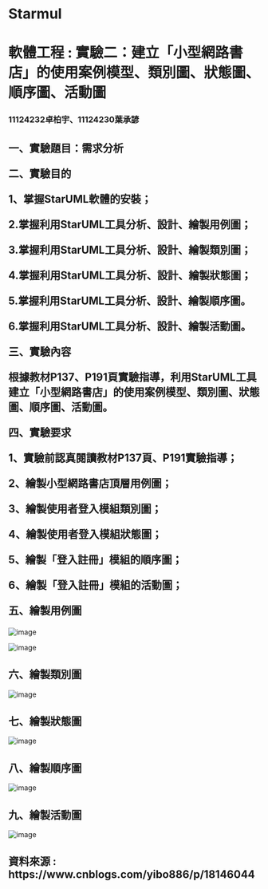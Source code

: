# Starmul

<tr>
 <h1>軟體工程 : 實驗二：建立「小型網路書店」的使用案例模型、類別圖、狀態圖、順序圖、活動圖</h1>
  <h3>11124232卓柏宇、11124230葉承諺</h3>
</tr>

<h2>
一、實驗題目：需求分析

二、實驗目的

1、掌握StarUML軟體的安裝；

2.掌握利用StarUML工具分析、設計、繪製用例圖；

3.掌握利用StarUML工具分析、設計、繪製類別圖；

4.掌握利用StarUML工具分析、設計、繪製狀態圖；

5.掌握利用StarUML工具分析、設計、繪製順序圖。

6.掌握利用StarUML工具分析、設計、繪製活動圖。

三、實驗內容

根據教材P137、P191頁實驗指導，利用StarUML工具建立「小型網路書店」的使用案例模型、類別圖、狀態圖、順序圖、活動圖。

四、實驗要求

1、實驗前認真閱讀教材P137頁、P191實驗指導；

2、繪製小型網路書店頂層用例圖；

3、繪製使用者登入模組類別圖；

4、繪製使用者登入模組狀態圖；

5、繪製「登入註冊」模組的順序圖；

6、繪製「登入註冊」模組的活動圖；

五、繪製用例圖
</h2>



![image](https://github.com/qwertidy/Starmul/blob/main/%E8%9E%A2%E5%B9%95%E6%93%B7%E5%8F%96%E7%95%AB%E9%9D%A2%202024-10-20%20114710.png)

![image](https://github.com/qwertidy/Starmul/blob/main/%E8%9E%A2%E5%B9%95%E6%93%B7%E5%8F%96%E7%95%AB%E9%9D%A2%202024-10-20%20121030.png)
<h2>六、繪製類別圖</h2>

![image](https://github.com/qwertidy/Starmul/blob/main/%E8%9E%A2%E5%B9%95%E6%93%B7%E5%8F%96%E7%95%AB%E9%9D%A2%202024-10-20%20121036.png)
<h2>七、繪製狀態圖</h2>

![image](https://github.com/qwertidy/Starmul/blob/main/%E8%9E%A2%E5%B9%95%E6%93%B7%E5%8F%96%E7%95%AB%E9%9D%A2%202024-10-20%20214747.png)
<h2>八、繪製順序圖</h2>

![image](https://github.com/qwertidy/Starmul/blob/main/%E8%9E%A2%E5%B9%95%E6%93%B7%E5%8F%96%E7%95%AB%E9%9D%A2%202024-10-21%20162057.png)
<h2>九、繪製活動圖</h2>

![image](https://github.com/qwertidy/Starmul/blob/main/%E8%9E%A2%E5%B9%95%E6%93%B7%E5%8F%96%E7%95%AB%E9%9D%A2%202024-10-21%20164800.png)


<h2>資料來源 : https://www.cnblogs.com/yibo886/p/18146044</h2>
